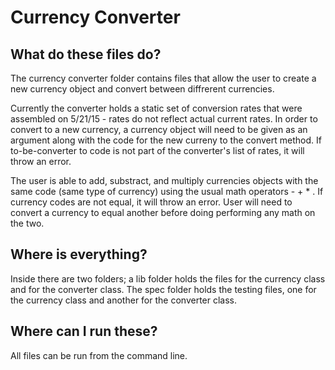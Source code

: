 # Currency Converter

What do these files do?
-----------------------
The currency converter folder contains files that allow the user to create a new currency object and convert between diffrerent currencies.

Currently the converter holds a static set of conversion rates that were assembled on 5/21/15 - rates do not reflect actual current rates. In order to convert to a new currency, a currency object will need to be given as an argument along with the code for the new curreny to the convert method. If to-be-converter to code is not part of the converter's list of rates, it will throw an error.

The user is able to add, substract, and multiply currencies objects with the same code (same type of currency) using the usual math operators - + * . If currency codes are not equal, it will throw an error. User will need to convert a currency to equal another before doing performing any math on the two.


Where is everything?
-------------------------
Inside there are two folders; a lib folder holds the files for the currency class and for the converter class. The spec folder holds the testing files, one for the currency class and another for the converter class.


Where can I run these?
-----------------------
All files can be run from the command line.
